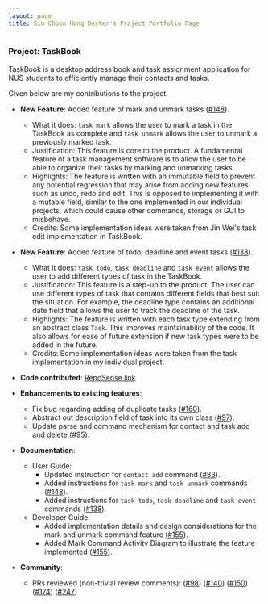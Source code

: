 ```yaml
---
layout: page
title: Sim Choon Hong Dexter's Project Portfolio Page
---
```


### Project: TaskBook

TaskBook is a desktop address book and task assignment application for NUS students to efficiently manage their contacts and tasks.

Given below are my contributions to the project.

* **New Feature**: Added feature of mark and unmark tasks ([#148](https://github.com/AY2223S1-CS2103T-T13-4/tp/pull/148)).
  * What it does: `task mark` allows the user to mark a task in the TaskBook as complete and `task unmark` allows the user to unmark a previously marked task.
  * Justification: This feature is core to the product. A fundamental feature of a task management software is to allow the user to be able to organize their tasks by marking and unmarking tasks.
  * Highlights: The feature is written with an immutable field to prevent any potential regression that may arise from adding new features such as undo, redo and edit. This is opposed to implementing it with a mutable field, similar to the one implemented in our individual projects, which could cause other commands, storage or GUI to misbehave.
  * Credits: Some implementation ideas were taken from Jin Wei's task edit implementation in TaskBook.

* **New Feature**: Added feature of todo, deadline and event tasks ([#138](https://github.com/AY2223S1-CS2103T-T13-4/tp/pull/138)).
  * What it does: `task todo`, `task deadline` and `task event` allows the user to add different types of task in the TaskBook.
  * Justification: This feature is a step-up to the product. The user can use different types of task that contains different fields that best suit the situation. For example, the deadline type contains an additional date field that allows the user to track the deadline of the task.
  * Highlights: The feature is written with each task type extending from an abstract class `Task`. This improves maintainability of the code. It also allows for ease of future extension if new task types were to be added in the future.
  * Credits: Some implementation ideas were taken from the task implementation in my individual project.

* **Code contributed**: [RepoSense link](https://nus-cs2103-ay2223s1.github.io/tp-dashboard/?search=dexter-sim&breakdown=true)

* **Enhancements to existing features**:
  * Fix bug regarding adding of duplicate tasks ([#160](https://github.com/AY2223S1-CS2103T-T13-4/tp/pull/160)). 
  * Abstract out description field of task into its own class ([#97](https://github.com/AY2223S1-CS2103T-T13-4/tp/pull/97)).
  * Update parse and command mechanism for contact and task add and delete ([#95](https://github.com/AY2223S1-CS2103T-T13-4/tp/pull/95)).

* **Documentation**:
  * User Guide:
    * Updated instruction for `contact add` command ([#83](https://github.com/AY2223S1-CS2103T-T13-4/tp/pull/83)).
    * Added instructions for `task mark` and `task unmark` commands ([#148](https://github.com/AY2223S1-CS2103T-T13-4/tp/pull/148)).
    * Added instructions for `task todo`, `task deadline` and `task event` commands ([#138](https://github.com/AY2223S1-CS2103T-T13-4/tp/pull/138)).
  * Developer Guide:
    * Added implementation details and design considerations for the mark and unmark command feature ([#155](https://github.com/AY2223S1-CS2103T-T13-4/tp/pull/155)).
    * Added Mark Command Activity Diagram to illustrate the feature implemented ([#155](https://github.com/AY2223S1-CS2103T-T13-4/tp/pull/155)).

* **Community**:
  * PRs reviewed (non-trivial review comments): 
  ([#98](https://github.com/AY2223S1-CS2103T-T13-4/tp/pull/98)) 
  ([#140](https://github.com/AY2223S1-CS2103T-T13-4/tp/pull/140)) 
  ([#150](https://github.com/AY2223S1-CS2103T-T13-4/tp/pull/150)) 
  ([#174](https://github.com/AY2223S1-CS2103T-T13-4/tp/pull/174)) 
  ([#247](https://github.com/AY2223S1-CS2103T-T13-4/tp/pull/247))
